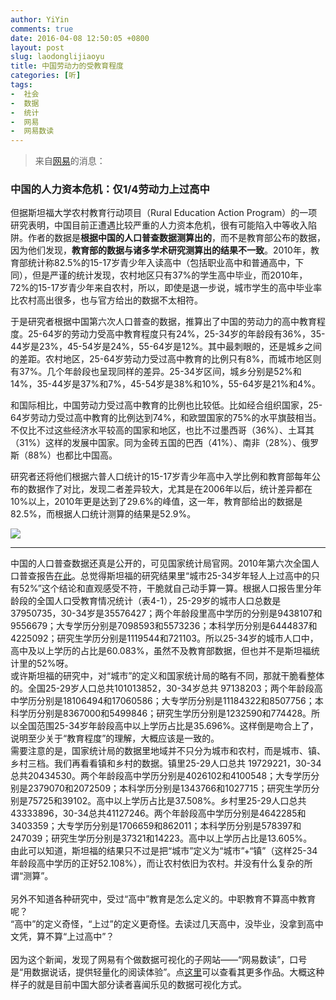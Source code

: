 ```yaml
---
author: YiYin
comments: true
date: 2016-04-08 12:50:05 +0800
layout: post
slug: laodonglijiaoyu
title: 中国劳动力的受教育程度
categories: [听]
tags:
-  社会
-  数据
-  统计
-  网易
-  网易数读
---
```

<div class="quote"> <blockquote>
    	来自<a href="http://data.163.com/16/0407/02/BK1262TI00014MTN.html">网易</a>的消息：
    </blockquote>
</div>

### 中国的人力资本危机：仅1/4劳动力上过高中

但据斯坦福大学农村教育行动项目（Rural Education Action Program）的一项研究表明，中国目前正遭遇比较严重的人力资本危机，很有可能陷入中等收入陷阱。作者的数据是**根据中国的人口普查数据测算出的**，而不是教育部公布的数据，因为他们发现，**教育部的数据与诸多学术研究测算出的结果不一致**。2010年，教育部统计称82.5%的15-17岁青少年入读高中（包括职业高中和普通高中，下同），但是严谨的统计发现，农村地区只有37%的学生高中毕业，而2010年，72%的15-17岁青少年来自农村，所以，即使是退一步说，城市学生的高中毕业率比农村高出很多，也与官方给出的数据不太相符。

于是研究者根据中国第六次人口普查的数据，推算出了中国的劳动力的高中教育程度。25-64岁的劳动力受高中教育程度只有24%，25-34岁的年龄段有36%，35-44岁是23%，45-54岁是24%，55-64岁是12%。其中最刺眼的，还是城乡之间的差距。农村地区，25-64岁劳动力受过高中教育的比例只有8%，而城市地区则有37%。几个年龄段也呈现同样的差异。25-34岁区间，城乡分别是52%和14%，35-44岁是37%和7%，45-54岁是38%和10%，55-64岁是21%和4%。

和国际相比，中国劳动力受过高中教育的比例也比较低。比如经合组织国家，25-64岁劳动力受过高中教育的比例达到74%，和欧盟国家的75%的水平旗鼓相当。不仅比不过这些经济水平较高的国家和地区，也比不过墨西哥（36%）、土耳其（31%）这样的发展中国家。同为金砖五国的巴西（41%）、南非（28%）、俄罗斯（88%）也都比中国高。

研究者还将他们根据六普人口统计的15-17岁青少年高中入学比例和教育部每年公布的数据作了对比，发现二者差异较大，尤其是在2006年以后，统计差异都在10%以上，2010年更是达到了29.6%的峰值，这一年，教育部给出的数据是82.5%，而根据人口统计测算的结果是52.9%。

![](http://img4.cache.netease.com/cnews/2016/4/7/2016040717412051fc6.jpg)


<hr/>
<div class="commentsonquote">
<div class="yiyin">中国的人口普查数据还真是公开的，可见国家统计局官网。2010年第六次全国人口普查报告<a href="http://www.stats.gov.cn/tjsj/pcsj/rkpc/6rp/indexch.htm">在此</a>。总觉得斯坦福的研究结果里“城市25-34岁年轻人上过高中的只有52%”这个结论和直观感受不符，干脆就自己动手算一算。根据人口报告里分年龄段的全国人口受教育情况统计（表4-1），25-29岁的城市人口总数是37950735，30-34岁是35576427；两个年龄段里高中学历的分别是9438107和9556679；大专学历分别是7098593和5573236；本科学历分别是6444837和4225092；研究生学历分别是1119544和721103。所以25-34岁的城市人口中，高中及以上学历的占比是60.083%，虽然不及教育部数据，但也并不是斯坦福统计里的52%呀。<br/>
或许斯坦福的研究中，对“城市”的定义和国家统计局的略有不同，那就干脆看整体的。全国25-29岁人口总共101013852，30-34岁总共	97138203；两个年龄段高中学历分别是18106494和17060586；大专学历分别是11184322和8507756；本科学历分别是8367000和5499846；研究生学历分别是1232590和774428。所以全国范围25-34岁年龄段高中以上学历占比是35.696%。这样倒是吻合上了，说明至少关于“教育程度”的理解，大概应该是一致的。<br/>
需要注意的是，国家统计局的数据里地域并不只分为城市和农村，而是城市、镇、乡村三档。我们再看看镇和乡村的数据。镇里25-29人口总共	19729221，30-34总共20434530。两个年龄段高中学历分别是4026102和4100548；大专学历分别是2379070和2072509；本科学历分别是1343766和1027715；研究生学历分别是75725和39102。高中以上学历占比是37.508%。乡村里25-29人口总共43333896，30-34总共41127246。两个年龄段高中学历分别是4642285和3403359；大专学历分别是1706659和862011；本科学历分别是578397和247039；研究生学历分别是37321和14223。高中以上学历占比是13.605%。<br/>
由此可以知道，斯坦福的结果只不过是把“城市”定义为“城市”+“镇”（这样25-34年龄段高中学历的正好52.108%），而让农村依旧为农村。并没有什么复杂的所谓“测算”。<br/><br/>
	另外不知道各种研究中，受过“高中”教育是怎么定义的。中职教育不算高中教育呢？<br/>
	“高中”的定义奇怪，“上过”的定义更奇怪。去读过几天高中，没毕业，没拿到高中文凭，算不算“上过高中”？<br/><br/>
	因为这个新闻，发现了网易有个做数据可视化的子网站——“网易数读”，口号是“用数据说话，提供轻量化的阅读体验”。点<a href="http://img2.cache.netease.com/cnews/2016/4/5/20160405101003c5182.jpg" data-lightbox="wysd" light>这里</a><a href="http://img3.cache.netease.com/cnews/2016/3/17/20160317183444edfd6.jpg" data-lightbox="wysd" light></a><a href="http://img2.cache.netease.com/cnews/2016/3/15/20160315032341bf5da.jpg" data-lightbox="wysd" light></a>可以查看其更多作品。大概这种样子的就是目前中国大部分读者喜闻乐见的数据可视化方式。
</div>
</div>


